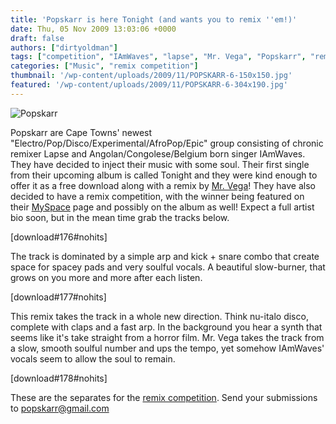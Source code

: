 ```yaml
---
title: 'Popskarr is here Tonight (and wants you to remix ''em!)'
date: Thu, 05 Nov 2009 13:03:06 +0000
draft: false
authors: ["dirtyoldman"]
tags: ["competition", "IAmWaves", "lapse", "Mr. Vega", "Popskarr", "remix", "Tonight"]
categories: ["Music", "remix competition"]
thumbnail: '/wp-content/uploads/2009/11/POPSKARR-6-150x150.jpg'
featured: '/wp-content/uploads/2009/11/POPSKARR-6-304x190.jpg'
---
```


![Popskarr](/wp-content/uploads/2009/11/POPSKARR-6-300x199.jpg "Popskarr")

Popskarr are Cape Towns' newest "Electro/Pop/Disco/Experimental/AfroPop/Epic" group consisting of chronic remixer Lapse and Angolan/Congolese/Belgium born singer IAmWaves. They have decided to inject their music with some soul. Their first single from their upcoming album is called Tonight and they were kind enough to offer it as a free download along with a remix by [Mr. Vega](http://www.myspace.com/therealjayvega)! They have also decided to have a remix competition, with the winner being featured on their [MySpace](www.myspace.com/popskarr) page and possibly on the album as well! Expect a full artist bio soon, but in the mean time grab the tracks below.

\[download#176#nohits\]

The track is dominated by a simple arp and kick + snare combo that create space for spacey pads and very soulful vocals. A beautiful slow-burner, that grows on you more and more after each listen.

\[download#177#nohits\]

This remix takes the track in a whole new direction. Think nu-italo disco, complete with claps and a fast arp. In the background you hear a synth that seems like it's take straight from a horror film. Mr. Vega takes the track from a slow, smooth soulful number and ups the tempo, yet somehow IAmWaves' vocals seem to allow the soul to remain.

\[download#178#nohits\]

These are the separates for the [remix competition](http://blogs.myspace.com/index.cfm?fuseaction=blog.view&friendId=496772243&blogId=517147035). Send your submissions to [popskarr@gmail.com](mailto:popskarr@gmail.com)

